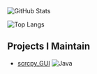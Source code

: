 <picture>
  <source
    srcset="https://github-readme-stats.vercel.app/api?username=opelooo&show_icons=true&theme=dark&hide_border=true"
    media="(prefers-color-scheme: dark)"
  />
  <source
    srcset="https://github-readme-stats.vercel.app/api?username=opelooo&show_icons=true"
    media="(prefers-color-scheme: light), (prefers-color-scheme: no-preference)"
  />
  <img src="https://github-readme-stats.vercel.app/api?username=opelooo&show_icons=true" alt="GitHub Stats" />
</picture>

![Top Langs](https://github-readme-stats.vercel.app/api/top-langs/?username=opelooo&hide=html,css,scss,blade&show_icons=true&theme=dark&hide_border=true)

## Projects I Maintain
- [scrcpy_GUI](https://github.com/opelooo/scrcpy_GUI) 
  ![Java](https://img.shields.io/badge/Java-45b8d8?style=flat-square&logo=openjdk&logoColor=white)
